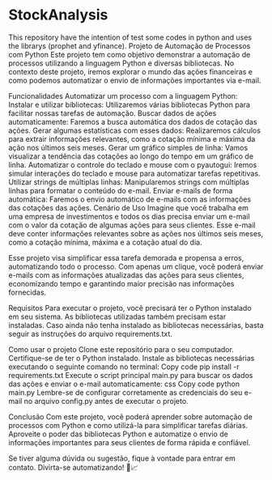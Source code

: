 # StockAnalysis
This repository have the intention of test some codes in python and uses the librarys (prophet and yfinance).
Projeto de Automação de Processos com Python
Este projeto tem como objetivo demonstrar a automação de processos utilizando a linguagem Python e diversas bibliotecas. No contexto deste projeto, iremos explorar o mundo das ações financeiras e como podemos automatizar o envio de informações importantes via e-mail.

Funcionalidades
Automatizar um processo com a linguagem Python:
Instalar e utilizar bibliotecas: Utilizaremos várias bibliotecas Python para facilitar nossas tarefas de automação.
Buscar dados de ações automaticamente: Faremos a busca automática dos dados de cotação das ações.
Gerar algumas estatísticas com esses dados: Realizaremos cálculos para extrair informações relevantes, como a cotação mínima e máxima da ação nos últimos seis meses.
Gerar um gráfico simples de linha: Vamos visualizar a tendência das cotações ao longo do tempo em um gráfico de linha.
Automatizar o controle do teclado e mouse com o pyautogui: Iremos simular interações do teclado e mouse para automatizar tarefas repetitivas.
Utilizar strings de múltiplas linhas: Manipularemos strings com múltiplas linhas para formatar o conteúdo do e-mail.
Enviar e-mails de forma automática: Faremos o envio automático de e-mails com as informações das cotações das ações.
Cenário de Uso
Imagine que você trabalha em uma empresa de investimentos e todos os dias precisa enviar um e-mail com o valor da cotação de algumas ações para seus clientes. Esse e-mail deve conter informações relevantes sobre as ações nos últimos seis meses, como a cotação mínima, máxima e a cotação atual do dia.

Esse projeto visa simplificar essa tarefa demorada e propensa a erros, automatizando todo o processo. Com apenas um clique, você poderá enviar e-mails com as informações atualizadas das ações para seus clientes, economizando tempo e garantindo maior precisão nas informações fornecidas.

Requisitos
Para executar o projeto, você precisará ter o Python instalado em seu sistema. As bibliotecas utilizadas também precisam estar instaladas. Caso ainda não tenha instalado as bibliotecas necessárias, basta seguir as instruções do arquivo requirements.txt.

Como usar o projeto
Clone este repositório para o seu computador.
Certifique-se de ter o Python instalado.
Instale as bibliotecas necessárias executando o seguinte comando no terminal:
Copy code
pip install -r requirements.txt
Execute o script principal main.py para buscar os dados das ações e enviar o e-mail automaticamente:
css
Copy code
python main.py
Lembre-se de configurar corretamente as credenciais do seu e-mail no arquivo config.py antes de executar o projeto.

Conclusão
Com este projeto, você poderá aprender sobre automação de processos com Python e como utilizá-la para simplificar tarefas diárias. Aproveite o poder das bibliotecas Python e automatize o envio de informações importantes para seus clientes de forma rápida e confiável.

Se tiver alguma dúvida ou sugestão, fique à vontade para entrar em contato. Divirta-se automatizando! 🚀📈
